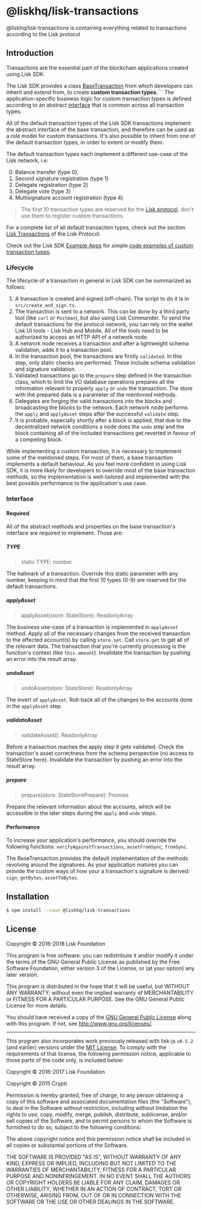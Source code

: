 # @liskhq/lisk-transactions

@liskhq/lisk-transactions is containing everything related to transactions according to the Lisk protocol

## Introduction

Transactions are the essential part of the blockchain applications created using Lisk SDK.

The Lisk SDK provides a class [BaseTransaction](https://github.com/LiskHQ/lisk-sdk/blob/development/elements/lisk-transactions/src/base_transaction.ts) from which developers can inherit and extend from, to create **custom transaction types**.```
The application-specific business logic for custom transaction types is defined according to an abstract [interface](#interface) that is common across all transaction types.

All of the default transaction types of the Lisk SDK transactions implement the abstract interface of the base transaction, and therefore can be used as a role model for custom transactions.
It's also possible to inherit from one of the default transaction types, in order to extent or modify them.

The default transaction types each implement a different use-case of the Lisk network, i.e:

0. Balance transfer (type 0),
1. Second signature registration (type 1)
1. Delegate registration (type 2)
1. Delegate vote (type 3)
1. Multisignature account registration (type 4)

> The first 10 transaction types are reserved for the [Lisk protocol](https://lisk.io/documentation/lisk-protocol), don't use them to register custom transactions.

For a complete list of all default transaction types, check out the section [Lisk Transactions](https://lisk.io/documentation/lisk-protocol/transactions) of the Lisk Protocol.

Check out the Lisk SDK [Example Apps](https://github.com/LiskHQ/lisk-sdk-test-app) for simple [code examples of custom transaction types](https://github.com/LiskHQ/lisk-sdk-test-app/blob/development/hello_world/hello_transaction.js).

### Lifecycle

The lifecycle of a transaction in general in Lisk SDK can be summarized as follows:

1. A transaction is created and signed (off-chain). The script to do it is in `src/create_and_sign.ts`.
2. The transaction is sent to a network. This can be done by a third party tool (like `curl` or `Postman`), but also using Lisk Commander.
   To send the default transactions for the protocol network, you can rely on the wallet Lisk UI tools - Lisk Hub and Mobile. All of the tools need to be authorized to access an HTTP API of a network node.
3. A network node receives a transaction and after a lightweight schema validation, adds it to a transaction pool.
4. In the transaction pool, the transactions are firstly `validated`. In this step, only static checks are performed. These include schema validation and signature validation.
5. Validated transactions go to the `prepare` step defined in the transaction class, which to limit the I/O database operations prepares all the information relevant to properly `apply` or `undo` the transaction. The store with the prepared data is a parameter of the mentioned methods.
6. Delegates are forging the valid transactions into the blocks and broadcasting the blocks to the network. Each network node performs the `apply` and `applyAsset` steps after the successful `validate` step.
7. It is probable, especially shortly after a block is applied, that due to the decentralized network conditions a node does the `undo` step and the block containing all of the included transactions get reverted in favour of a competing block.

While implementing a custom transaction, it is necessary to implement some of the mentioned steps. For most of them, a base transaction implements a default behaviour. As you feel more confident in using Lisk SDK, it is more likely for developers to override most of the base transaction methods, so the implementation is well-tailored and implemented with the best possible performance to the application's use case.

### Interface

#### Required

All of the abstract methods and properties on the base transaction's interface are required to implement. Those are:

##### TYPE

> static TYPE: number

The hallmark of a transaction. Override this static parameter with any number, keeping in mind that the first 10 types (0-9) are reserved for the default transactions.

##### applyAsset

> applyAsset(store: StateStore): ReadonlyArray<TransactionError>

The business use-case of a transaction is implemented in `applyAsset` method. Apply all of the necessary changes from the received transaction to the affected account(s) by calling `store.set`. Call `store.get` to get all of the relevant data. The transaction that you're currently processing is the function's context (like `this.amount`).
Invalidate the transaction by pushing an error into the result array.

##### undoAsset

> undoAsset(store: StateStore): ReadonlyArray<TransactionError>

The invert of `applyAsset`. Roll-back all of the changes to the accounts done in the `applyAsset` step.

##### validateAsset

> validateAsset(): ReadonlyArray<TransactionError>

Before a transaction reaches the apply step it gets validated. Check the transaction's asset correctness from the schema perspective (no access to StateStore here).
Invalidate the transaction by pushing an error into the result array.

##### prepare

> prepare(store: StateStorePrepare): Promise<void>

Prepare the relevant information about the accounts, which will be accessible in the later steps during the `apply` and `undo` steps.

#### Performance

To increase your application's performance, you should override the following functions: `verifyAgainstTransactions`, `assetFromSync`, `fromSync`.

The BaseTransaction provides the default implementation of the methods revolving around the signatures. As your application matures you can provide the custom ways of how your a transaction's signature is derived: `sign`, `getBytes`, `assetToBytes`.

## Installation

```sh
$ npm install --save @liskhq/lisk-transactions
```

## License

Copyright © 2016-2018 Lisk Foundation

This program is free software: you can redistribute it and/or modify it under the terms of the GNU General Public License as published by the Free Software Foundation, either version 3 of the License, or (at your option) any later version.

This program is distributed in the hope that it will be useful, but WITHOUT ANY WARRANTY; without even the implied warranty of MERCHANTABILITY or FITNESS FOR A PARTICULAR PURPOSE. See the GNU General Public License for more details.

You should have received a copy of the [GNU General Public License](https://github.com/LiskHQ/lisk-elements/tree/master/LICENSE) along with this program. If not, see <http://www.gnu.org/licenses/>.

---

This program also incorporates work previously released with lisk-js `v0.5.2` (and earlier) versions under the [MIT License](https://opensource.org/licenses/MIT). To comply with the requirements of that license, the following permission notice, applicable to those parts of the code only, is included below:

Copyright © 2016-2017 Lisk Foundation

Copyright © 2015 Crypti

Permission is hereby granted, free of charge, to any person obtaining a copy of this software and associated documentation files (the "Software"), to deal in the Software without restriction, including without limitation the rights to use, copy, modify, merge, publish, distribute, sublicense, and/or sell copies of the Software, and to permit persons to whom the Software is furnished to do so, subject to the following conditions:

The above copyright notice and this permission notice shall be included in all copies or substantial portions of the Software.

THE SOFTWARE IS PROVIDED "AS IS", WITHOUT WARRANTY OF ANY KIND, EXPRESS OR IMPLIED, INCLUDING BUT NOT LIMITED TO THE WARRANTIES OF MERCHANTABILITY, FITNESS FOR A PARTICULAR PURPOSE AND NONINFRINGEMENT. IN NO EVENT SHALL THE AUTHORS OR COPYRIGHT HOLDERS BE LIABLE FOR ANY CLAIM, DAMAGES OR OTHER LIABILITY, WHETHER IN AN ACTION OF CONTRACT, TORT OR OTHERWISE, ARISING FROM, OUT OF OR IN CONNECTION WITH THE SOFTWARE OR THE USE OR OTHER DEALINGS IN THE SOFTWARE.

[lisk core github]: https://github.com/LiskHQ/lisk
[lisk documentation site]: https://lisk.io/documentation/lisk-elements
